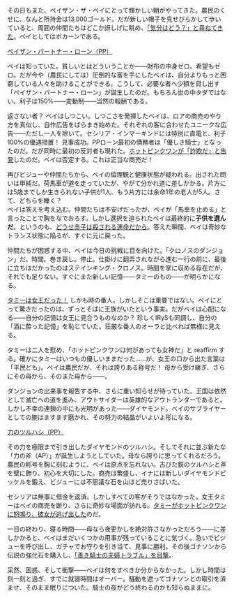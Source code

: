 <!-- title: ペイザン・ザ・ベイ -->
<!-- status: インブレッド -->

その日もまた、ペイザン・ザ・ベイにとって輝かしい朝がやってきた。農民のくせに、なんと所持金は13,000ゴールド。だが新しい帽子を見せびらかして歩いていると、周囲の仲間たちはどこか訝しげに眺め、[「気分はどう？」と尋ねてきた](https://youtu.be/tEdXQofZuf8?t=428)。ベイとしてはポカーンである。

[ペイザン・パートナー・ローン（PP）](#embed:https://youtu.be/tEdXQofZuf8?t=1188)

ベイは知っていた。貧しいとはどういうことか――財布の中身ゼロ、希望もゼロ。だが今や（農民にしては）圧倒的な富を手にしたベイは、自分よりもっと困窮している人々を助けることができる。こうして、必要な者へ少額を貸し出す「ペイザン・パートナー・ローン」が誕生したのだ。もちろん世の中タダではない。利子は150%――変動制――当然の報酬である。

返さない者？ ベイはしつこい。しつこさを発揮したベイは、ロアの商売のやり方を真似し、自作広告をばらまき始めた。それぞれの客に合わせたユニークな広告――ただし一人を除いて。セシリア・インマーキンドには特別に直電と、利子100%の優遇措置！ 見事成功。PPローン最初の債務者は「優しき騎士」となったのだ。だが同時に最初の反対者も現れた。[ホットピンクワンが「詐欺だ」と告発](https://youtu.be/tEdXQofZuf8?t=3711)したのだ。ベイは否定する。これは正当な商売だ！

再びビジューや仲間たちから、ベイの倫理観と健康状態が疑われる。出された問いは単純だ。荷馬車が道を走っていたが、やがて分かれ道に差しかかる。片方には5歳までしか生きられない子供が1人、もう片方には余命1年の老人が5人。さて、どちらを轢く？  
ベイは答えを考え込む。仲間たちは不安げだったが、ベイが「馬車を止める」と言ったことで胸をなでおろす。しかし選択を迫られたベイは最終的に**子供を選んだ**。というのも、[どうせ赤子は殺される運命だから](https://youtu.be/tEdXQofZuf8?t=4026)。答えた瞬間、ベイは奇妙なトランス状態に陥るが、すぐに元に戻った。

仲間たちが困惑する中、ベイは今日の挑戦に目を向けた。「クロノスのダンジョン」だ。時間。巻き戻し。停止。仕掛けに翻弄されながら進む一行の前に、最後に立ちはだかったのはステインキング・クロノス。時間を掌に収める存在だが、それでも足りない。すぐにまた新しい記憶――タミーのもの――が明らかになる。

[タミーは女王だった！](https://youtu.be/tEdXQofZuf8?t=8275) しかも時の番人。しかしそこは重要ではない。ベイにとって驚きだったのは、ずっとそばに王族がいたという事実。だがベイは心配になる――自分の記憶は女王に見合うものなのか？ 珍しくIRySも同調し、自分の「酒に酔った記憶」を恥じていた。荘厳な番人のオーラと比べれば無様に見える。

タミーは二人を慰め、「ホットピンクワンは何があっても女神だ」と reaffirm する。確かにタミーはいつもの優しいままだった……が、女王の口から出た言葉は「平民ども」。ベイは農民だが、それは誇りある称号だ！ 母から受け継ぎ、さらにその母から、そのまた母から――。

ダンジョンの出来事を報告する中、さらに重い知らせが待っていた。王国は依然として滅亡への道を進み、アウトサイダーは英雄的なアウトランダーであると。しかし不幸の連鎖の中にも光明があった――ダイヤモンド。ベイのサプライヤーとしての腕はますます磨かれ、その努力の結晶がいよいよ形になる。

[力のツルハシ（PP）](#embed:https://youtu.be/tEdXQofZuf8?t=11740)

その力を極限まで引き出したダイヤモンドのツルハシ。そしてそれに並ぶ新たな「力の斧（AP）」が誕生しようとしていた。母なら誇りに思ってくれるだろう。農民の称号を胸に刻むように、ベイは原点を忘れない。古びた鉄のツルハシと斧を壁に飾り、初心を大切にした。商売は繁盛し、イナには新しいダイヤモンドピッケルを鍛え、ビジューには不思議な石を山ほど売りさばいた。

セシリアは無事に借金を返済。しかしすべての客がそうではなかった。女王タミーはベイの商売を断り、さらに奇妙な場面が訪れる。[タミーがホットピンクワンに怒鳴り、彼女が逃げ出した](https://youtu.be/tEdXQofZuf8?t=12995)のだ。

一日の終わり、寝る時間――母なら夜更かしを絶対許さなかっただろう――に差しかかると、ベイはまだいくつかの用事が残っていることに気づく。急いでビジューを呼び出し、ガチャでお守りを引き当て、見事に勝利。その後ゴナソンから伝説の強化石を購入し、[「善き騎士の夫婦トラブル」を目撃](https://youtu.be/tEdXQofZuf8?t=14642)。

呆然、困惑、そして衝撃――ベイは何をすべきか分からなかった。しかし時間は刻一刻と過ぎ、すでに就寝時間はオーバー。騒動を遮ってゴナソンとの取引を済ませ、そのまま眠りについた。騎士の夜がどう終わるのかも知らぬままに。
